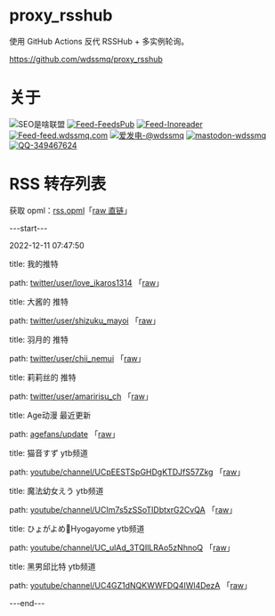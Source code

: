 # proxy_rsshub

使用 GitHub Actions 反代 RSSHub + 多实例轮询。

https://github.com/wdssmq/proxy_rsshub

# 关于

<p><img src="https://img.shields.io/badge/-SEO%E6%98%AF%E5%95%A5%E8%81%94%E7%9B%9F-yellowgreen" title="SEO是啥联盟" alt="SEO是啥联盟"> <a target="_blank" title="Feed-FeedsPub" href="https://feeds.pub/feed/https%3A%2F%2Fwww.wdssmq.com%2Ffeed.php"><img src="https://img.shields.io/badge/Feed-FeedsPub-brightgreen" title="Feed-FeedsPub" alt="Feed-FeedsPub"></a> <a target="_blank" title="Feed-Inoreader" href="https://www.innoreader.com/feed/https%3A%2F%2Fwww.wdssmq.com%2Ffeed.php"><img src="https://img.shields.io/badge/Feed-Inoreader-blue" title="Feed-Inoreader" alt="Feed-Inoreader"></a> <a target="_blank" title="Feed-feed.wdssmq.com" href="https://feed.wdssmq.com"><img src="https://img.shields.io/badge/Feed-feed.wdssmq.com-yellow" title="Feed-feed.wdssmq.com" alt="Feed-feed.wdssmq.com"></a> <a target="_blank" title="爱发电-@wdssmq" href="https://afdian.net/@wdssmq"><img src="https://img.shields.io/badge/%E7%88%B1%E5%8F%91%E7%94%B5-%40wdssmq-blueviolet" title="爱发电-@wdssmq" alt="爱发电-@wdssmq"></a> <a target="_blank" title="mastodon-wdssmq" href="https://wxw.moe/@wdssmq"><img src="https://img.shields.io/mastodon/follow/142218?domain=https%3A%2F%2Fwxw.moe%2F" title="mastodon-wdssmq" alt="mastodon-wdssmq"></a> <a target="_blank" title="QQ-349467624" href="https://wpa.qq.com/msgrd?v=3&uin=349467624&site=qq&menu=yes"><img src="https://img.shields.io/badge/QQ-349467624-0086F9" title="QQ-349467624" alt="QQ-349467624"></a></p>

# RSS 转存列表

获取 opml：[rss.opml](rss.opml "查看 opml")「[raw 直链](rss.opml?raw=true "raw 直链")」

---start---

2022-12-11 07:47:50

title: 我的推特

path: [twitter/user/love_ikaros1314](xml/twitter_user_love_ikaros1314.xml "我的推特") 「[raw](xml/twitter_user_love_ikaros1314.xml?raw=true "我的推特")」

title: 大酱的 推特

path: [twitter/user/shizuku_mayoi](xml/twitter_user_shizuku_mayoi.xml "大酱的 推特") 「[raw](xml/twitter_user_shizuku_mayoi.xml?raw=true "大酱的 推特")」

title: 羽月的 推特

path: [twitter/user/chii_nemui](xml/twitter_user_chii_nemui.xml "羽月的 推特") 「[raw](xml/twitter_user_chii_nemui.xml?raw=true "羽月的 推特")」

title: 莉莉丝的 推特

path: [twitter/user/amaririsu_ch](xml/twitter_user_amaririsu_ch.xml "莉莉丝的 推特") 「[raw](xml/twitter_user_amaririsu_ch.xml?raw=true "莉莉丝的 推特")」

title: Age动漫 最近更新

path: [agefans/update](xml/agefans_update.xml "Age动漫 最近更新") 「[raw](xml/agefans_update.xml?raw=true "Age动漫 最近更新")」

title: 猫音すず ytb频道

path: [youtube/channel/UCpEESTSpGHDgKTDJfS57Zkg](xml/youtube_channel_UCpEESTSpGHDgKTDJfS57Zkg.xml "猫音すず ytb频道") 「[raw](xml/youtube_channel_UCpEESTSpGHDgKTDJfS57Zkg.xml?raw=true "猫音すず ytb频道")」

title: 魔法幼女えう ytb频道

path: [youtube/channel/UCIm7s5zSSoTIDbtxrG2CvQA](xml/youtube_channel_UCIm7s5zSSoTIDbtxrG2CvQA.xml "魔法幼女えう ytb频道") 「[raw](xml/youtube_channel_UCIm7s5zSSoTIDbtxrG2CvQA.xml?raw=true "魔法幼女えう ytb频道")」

title: ひょがよめ🦘Hyogayome ytb频道

path: [youtube/channel/UC_ulAd_3TQIlLRAo5zNhnoQ](xml/youtube_channel_UC_ulAd_3TQIlLRAo5zNhnoQ.xml "ひょがよめ🦘Hyogayome ytb频道") 「[raw](xml/youtube_channel_UC_ulAd_3TQIlLRAo5zNhnoQ.xml?raw=true "ひょがよめ🦘Hyogayome ytb频道")」

title: 黑男邱比特 ytb频道

path: [youtube/channel/UC4GZ1dNQKWWFDQ4IWl4DezA](xml/youtube_channel_UC4GZ1dNQKWWFDQ4IWl4DezA.xml "黑男邱比特 ytb频道") 「[raw](xml/youtube_channel_UC4GZ1dNQKWWFDQ4IWl4DezA.xml?raw=true "黑男邱比特 ytb频道")」


---end---
